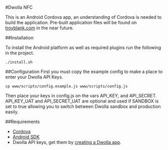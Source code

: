 #Dwolla NFC

This is an Android Cordova app, an understanding of Cordova is needed to build the application. Pre-built application files will be found on [troyblank.com](http://troyblank.com, "Troy Blank dot Com") in the near future.

##Installation

To install the Android platform as well as required plugins run the following in the project.

    ./install.sh

##Configuration
First you must copy the example config to make a place to enter your Dwolla API Keys.

    cp www/scripts/config.example.js www/scripts/config.js
    
Then place your keys in config.js on the vars API_KEY, and API_SECRET. API_KEY_UAT and API_SECRET_UAT are optional and used if SANDBOX is set to true allowing you to switch between Dwolla sandbox and production easily.

##Requirements
* [Cordova](http://cordova.apache.org/, "Cordova")
* [Android SDK](https://developer.android.com/sdk/index.html, "Android SDK")
* Dwolla API keys, get them by [creating a Dwolla app](https://www.dwolla.com/applications/create "Dwolla API"). 